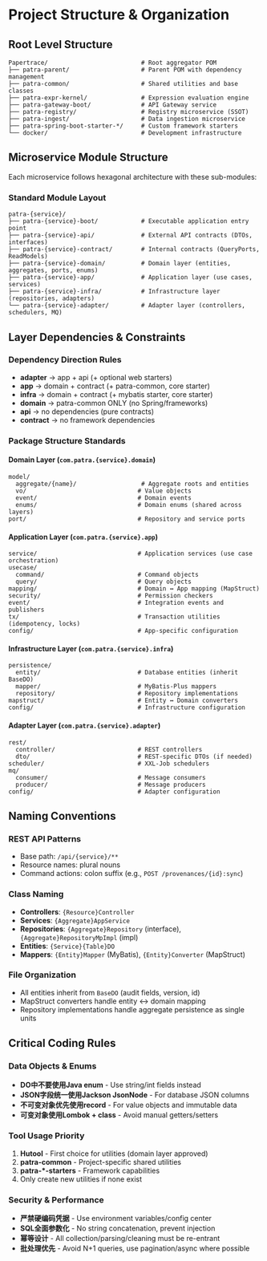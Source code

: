 # Project Structure & Organization

## Root Level Structure
```
Papertrace/                          # Root aggregator POM
├── patra-parent/                    # Parent POM with dependency management
├── patra-common/                    # Shared utilities and base classes
├── patra-expr-kernel/               # Expression evaluation engine
├── patra-gateway-boot/              # API Gateway service
├── patra-registry/                  # Registry microservice (SSOT)
├── patra-ingest/                    # Data ingestion microservice
├── patra-spring-boot-starter-*/     # Custom framework starters
└── docker/                          # Development infrastructure
```

## Microservice Module Structure
Each microservice follows hexagonal architecture with these sub-modules:

### Standard Module Layout
```
patra-{service}/
├── patra-{service}-boot/            # Executable application entry point
├── patra-{service}-api/             # External API contracts (DTOs, interfaces)
├── patra-{service}-contract/        # Internal contracts (QueryPorts, ReadModels)
├── patra-{service}-domain/          # Domain layer (entities, aggregates, ports, enums)
├── patra-{service}-app/             # Application layer (use cases, services)
├── patra-{service}-infra/           # Infrastructure layer (repositories, adapters)
└── patra-{service}-adapter/         # Adapter layer (controllers, schedulers, MQ)
```

## Layer Dependencies & Constraints

### Dependency Direction Rules
- **adapter** → app + api (+ optional web starters)
- **app** → domain + contract (+ patra-common, core starter)
- **infra** → domain + contract (+ mybatis starter, core starter)
- **domain** → patra-common ONLY (no Spring/frameworks)
- **api** → no dependencies (pure contracts)
- **contract** → no framework dependencies

### Package Structure Standards

#### Domain Layer (`com.patra.{service}.domain`)
```
model/
  aggregate/{name}/                  # Aggregate roots and entities
  vo/                               # Value objects
  event/                            # Domain events
  enums/                            # Domain enums (shared across layers)
port/                               # Repository and service ports
```

#### Application Layer (`com.patra.{service}.app`)
```
service/                            # Application services (use case orchestration)
usecase/
  command/                          # Command objects
  query/                            # Query objects
mapping/                            # Domain ↔ App mapping (MapStruct)
security/                           # Permission checkers
event/                              # Integration events and publishers
tx/                                 # Transaction utilities (idempotency, locks)
config/                             # App-specific configuration
```

#### Infrastructure Layer (`com.patra.{service}.infra`)
```
persistence/
  entity/                           # Database entities (inherit BaseDO)
  mapper/                           # MyBatis-Plus mappers
  repository/                       # Repository implementations
mapstruct/                          # Entity ↔ Domain converters
config/                             # Infrastructure configuration
```

#### Adapter Layer (`com.patra.{service}.adapter`)
```
rest/
  controller/                       # REST controllers
  dto/                              # REST-specific DTOs (if needed)
scheduler/                          # XXL-Job schedulers
mq/
  consumer/                         # Message consumers
  producer/                         # Message producers
config/                             # Adapter configuration
```

## Naming Conventions

### REST API Patterns
- Base path: `/api/{service}/**`
- Resource names: plural nouns
- Command actions: colon suffix (e.g., `POST /provenances/{id}:sync`)

### Class Naming
- **Controllers**: `{Resource}Controller`
- **Services**: `{Aggregate}AppService`
- **Repositories**: `{Aggregate}Repository` (interface), `{Aggregate}RepositoryMpImpl` (impl)
- **Entities**: `{Service}{Table}DO`
- **Mappers**: `{Entity}Mapper` (MyBatis), `{Entity}Converter` (MapStruct)

### File Organization
- All entities inherit from `BaseDO` (audit fields, version, id)
- MapStruct converters handle entity ↔ domain mapping
- Repository implementations handle aggregate persistence as single units

## Critical Coding Rules

### Data Objects & Enums
- **DO中不要使用Java enum** - Use string/int fields instead
- **JSON字段统一使用Jackson JsonNode** - For database JSON columns
- **不可变对象优先使用record** - For value objects and immutable data
- **可变对象使用Lombok + class** - Avoid manual getters/setters

### Tool Usage Priority
1. **Hutool** - First choice for utilities (domain layer approved)
2. **patra-common** - Project-specific shared utilities  
3. **patra-*-starters** - Framework capabilities
4. Only create new utilities if none exist

### Security & Performance
- **严禁硬编码凭据** - Use environment variables/config center
- **SQL全面参数化** - No string concatenation, prevent injection
- **幂等设计** - All collection/parsing/cleaning must be re-entrant
- **批处理优先** - Avoid N+1 queries, use pagination/async where possible